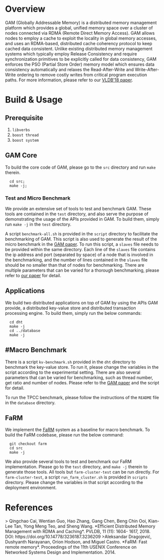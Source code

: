 # Overview

GAM (Globally Addressable Memory) is a distributed memory management platform
which provides a global, unified memory space over a cluster of nodes connected
via RDMA (Remote Direct Memory Access).  GAM allows nodes to employ a cache to
exploit the locality in global memory accesses, and uses an RDMA-based,
distributed cache coherency protocol to keep cached data consistent.  Unlike
existing distributed memory management systems which typically employ Release
Consistency and require synchronization primitives to be explicitly called for
data consistency, GAM enforces the PSO (Partial Store Order) memory model which
ensures data consistency automatically and relaxes the Read-After-Write and
Write-After-Write ordering to remove costly writes from critical program
execution paths. For more information, please refer to our [VLDB'18
paper](#paper).

# Build & Usage
## Prerequisite
1. `libverbs`
2. `boost thread`
3. `boost system`

## GAM Core
To build the core code of GAM, please go to the `src` directory and run `make`
therein.
```
  cd src;
  make -j;
```

### Test and Micro Benchmark
We provide an extensive set of tools to test and benchmark GAM. These tools are
contained in the `test` directory, and also serve the purpose of demonstrating
the usage of the APIs provided in GAM. To build them, simply run `make -j` in
the `test` directory.

A script `benchmark-all.sh` is provided in the `script` directory to facilitate
the benchmarking of GAM. This script is also used to generate the result of the
micro benchmark in the [GAM paper](#paper). To run this script, a `slaves` file needs to
be provided within the same directory. Each line of the `slaves` file contains
the ip address and port (separated by space) of a node that is involved in the
benchmarking, and the number of lines contained in the `slaves` file should
be no smaller than that of nodes for benchmarking.
There are multiple parameters that can be varied for
a thorough benchmarking, please refer to [our paper](#paper) for detail.

## Applications
We build two distributed applications on top of GAM by using the APIs GAM
provide, a distributed key-value store and distributed transaction processing
engine. To build them, simply run the below commands:
```
  cd dht
  make -j
  cd ../database
  make -j
```

## #Macro Benchmark
There is a script `kv-benchmark.sh` provided in the `dht` directory to
benchmark the key-value store. To run it, please change the variables in the
script according to the experimental setting. There are also several parameters
that can be varied for benchmarking, such as thread number, get ratio and
number of nodes. Please refer to the [GAM paper](#paper) and the script for detail. 

To run the TPCC benchmark, please follow the instructions of the `README` file
in the `database` directory.

## FaRM
We implement the [FaRM](#farm) system as a baseline for macro benchmark. To build
the FaRM codebase, please run the below command:
```
  git checkout farm 
  cd src
  make -j
```

We also provide several tools to test and benchmark our FaRM implementation.
Please go to the `test` directory, and `make -j` therein to generate those
tools. All tools but `farm-cluster-test` can be run directly. For
`farm-cluster-test`, a script `run_farm_cluster.sh` is provided in `scripts`
directory. Please change the variables in that script according to the
deployment environment.



# References
<span id=paper>
> Qingchao Cai, Wentian Guo, Hao Zhang, Gang Chen, Beng Chin Ooi, Kian-Lee Tan, Yong Meng Teo, and Sheng Wang. *Efficient Distributed Memory Management with RDMA and Caching*. PVLDB, 11 (11): 1604- 1617, 2018. DOI: https://doi.org/10.14778/3236187.3236209
</span>

<span id=farm>
>Aleksandar Dragojević, Dushyanth Narayanan, Orion Hodson, and Miguel Castro. *FaRM: Fast remote memory*. Proceedings of the 11th USENIX Conference on Networked Systems Design and Implementation. 2014.
</span>
